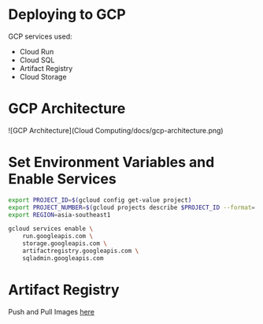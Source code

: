 # Deploying to GCP

GCP services used:

- Cloud Run
- Cloud SQL
- Artifact Registry
- Cloud Storage

# GCP Architecture

![GCP Architecture](Cloud Computing/docs/gcp-architecture.png)

# Set Environment Variables and Enable Services
```bash
export PROJECT_ID=$(gcloud config get-value project)
export PROJECT_NUMBER=$(gcloud projects describe $PROJECT_ID --format='value(projectNumber)')
export REGION=asia-southeast1

gcloud services enable \
    run.googleapis.com \
    storage.googleapis.com \
    artifactregistry.googleapis.com \
    sqladmin.googleapis.com
```

# Artifact Registry
Push and Pull Images [here](https://cloud.google.com/artifact-registry/docs/docker/pushing-and-pulling?authuser=3)
